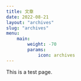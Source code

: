 ```yaml
---
title: 文章
date: 2022-08-21
layout: "archives"
slug: "archives"
menu:
    main:
        weight: -70
        params: 
            icon: archives
---
```


This is a test page.